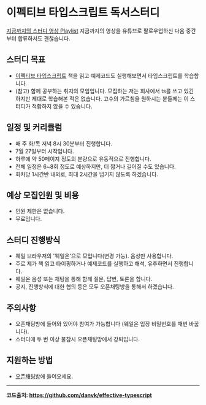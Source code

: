 # 이펙티브 타입스크립트 독서스터디

[지금까지의 스터디 영상 Playlist](https://youtube.com/playlist?list=PLjQV3hketAJmXGaWCMGB9-085EiefWcyw)
지금까지의 영상을 유튜브로  팔로우업하신 다음 중간부터 합류하셔도 괜찮습니다.

## 스터디 목표

- [이펙티브 타입스크립트](https://blog.insightbook.co.kr/2021/06/10/%E3%80%8A%EC%9D%B4%ED%8E%99%ED%8B%B0%EB%B8%8C-%ED%83%80%EC%9E%85%EC%8A%A4%ED%81%AC%EB%A6%BD%ED%8A%B8-%EB%8F%99%EC%9E%91-%EC%9B%90%EB%A6%AC%EC%9D%98-%EC%9D%B4%ED%95%B4%EC%99%80-%EA%B5%AC%EC%B2%B4/) 책을 읽고 예제코드도 실행해보면서 타입스크립트를 학습합니다.
- (참고) 함께 공부하는 취지의 모임입니다. 모집하는 저는 회사에서 ts를 쓰고 있긴 하지만 제대로 학습해본 적은 없습니다. 고수의 가르침을 원하시는 분들께는 이 스터디가 적합하지 않을 수 있습니다.

## 일정 및 커리큘럼

- 매 주 화/목 저녁 8시 30분부터 진행합니다.
- 7월 27일부터 시작입니다.
- 하루에 약 50페이지 정도의 분량으로 유동적으로 진행합니다.
- 전체 일정은 6~8회 정도로 예상하지만, 더 짧거나 길어질 수도 있습니다.
- 회차당 1시간반 내외로, 최대 2시간을 넘기지 않도록 하겠습니다.

## 예상 모집인원 및 비용

- 인원 제한은 없습니다.
- 무료입니다.

## 스터디 진행방식

- 웨일 브라우저의 '웨일온'으로 모입니다(변경 가능). 음성만 사용합니다.
- 주로 제가 책 읽고 타이핑하거나 예제코드를 실행하고 해석, 유추하면서 진행합니다.
- 웨일온 음성 또는 채팅을 통해 함께 질문, 답변, 토론을 합니다.
- 공지, 진행방식에 대한 협의 등은 모두 오픈채팅방을 통해서 하겠습니다.

## 주의사항

- 오픈채팅방에 들어와 있어야 참여가 가능합니다 (웨일온 입장 비밀번호를 매번 바꿉니다).
- 스터디에 두 번 이상 불참시 오픈채팅방에서 강퇴입니다.

## 지원하는 방법

- [오픈채팅방](https://open.kakao.com/o/gLP5hVpd)에 들어오세요.

---

**코드출처: https://github.com/danvk/effective-typescript**
